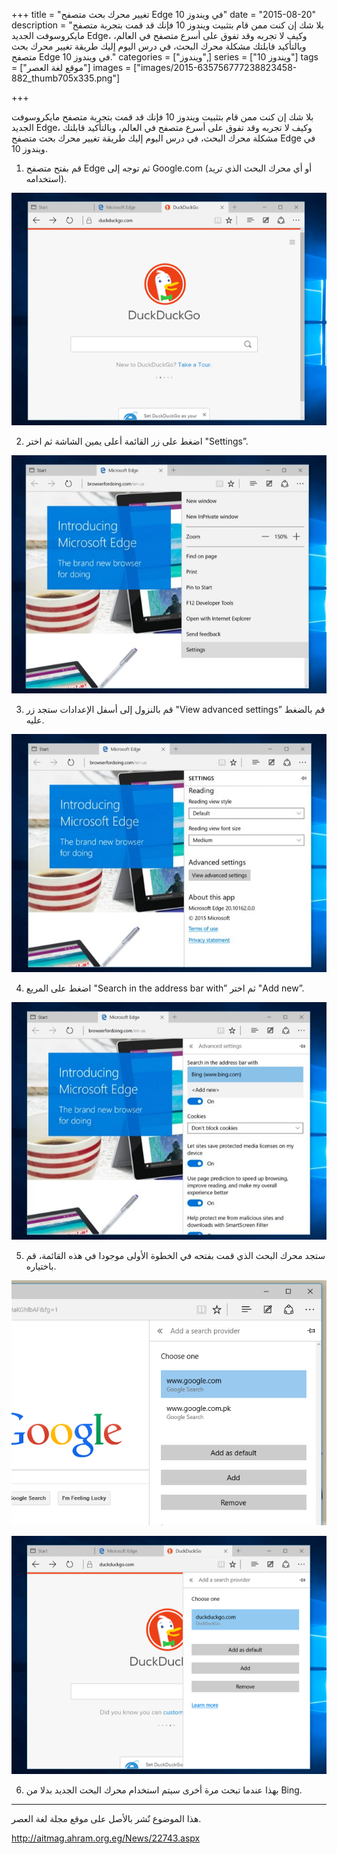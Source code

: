 +++
title = "تغيير محرك بحث متصفح Edge في ويندوز 10"
date = "2015-08-20"
description = "بلا شك إن كنت ممن قام بتثبيت ويندوز 10 فإنك قد قمت بتجربة متصفح مايكروسوفت الجديد Edge، وكيف لا تجربه وقد تفوق على أسرع متصفح في العالم، وبالتأكيد قابلتك مشكلة محرك البحث، في درس اليوم إليك طريقة تغيير محرك بحث متصفح Edge في ويندوز 10."
categories = ["ويندوز",]
series = ["ويندوز 10"]
tags = ["موقع لغة العصر"]
images = ["images/2015-635756777238823458-882_thumb705x335.png"]

+++

بلا شك إن كنت ممن قام بتثبيت ويندوز 10 فإنك قد قمت بتجربة متصفح مايكروسوفت الجديد Edge، وكيف لا تجربه وقد تفوق على أسرع متصفح في العالم، وبالتأكيد قابلتك مشكلة محرك البحث، في درس اليوم إليك طريقة تغيير محرك بحث متصفح Edge في ويندوز 10.

1. قم بفتح متصفح Edge ثم توجه إلى Google.com (أو أي محرك البحث الذي تريد استخدامه).

![](images/2015-635756777498979708-897.png "1")

2. اضغط على زر القائمة أعلى يمين الشاشة ثم اختر "Settings”.

![](images/2015-635756777666635958-663.jpg "2")

3. قم بالنزول إلى أسفل الإعدادات ستجد زر "View advanced settings” قم بالضغط عليه.

![](images/2015-635756777886479708-647.jpg "3")

4. اضغط على المريع "Search in the address bar with” ثم اختر "Add new”.

![](images/2015-635756778042417208-241.jpg "4")

5. ستجد محرك البحث الذي قمت بفتحه في الخطوة الأولى موجودا في هذه القائمة، قم باختياره.

![](images/2015-635756778238042208-804.png "5-1")

![](images/2015-635756778446010958-601.png "5-2")

6. بهذا عندما تبحث مرة أخرى سيتم استخدام محرك البحث الجديد بدلا من Bing.

---
هذا الموضوع نٌشر باﻷصل على موقع مجلة لغة العصر.

http://aitmag.ahram.org.eg/News/22743.aspx